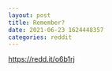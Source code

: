```yaml
--- 
layout: post 
title: Remember? 
date: 2021-06-23 1624448357 
categories: reddit 
--- 
```

https://redd.it/o6b1rj